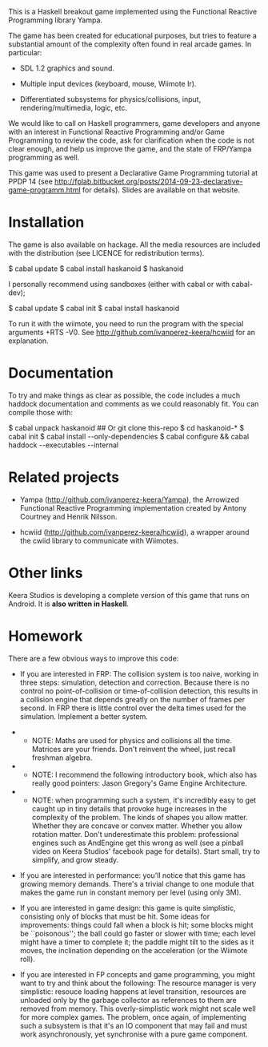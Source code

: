 This is a Haskell breakout game implemented using the Functional
Reactive Programming library Yampa.

The game has been created for educational purposes, but tries to feature a
substantial amount of the complexity often found in real arcade games. In
particular:

* SDL 1.2 graphics and sound.

* Multiple input devices (keyboard, mouse, Wiimote Ir).

* Differentiated subsystems for physics/collisions, input,
  rendering/multimedia, logic, etc.

We would like to call on Haskell programmers, game developers and anyone with
an interest in Functional Reactive Programming and/or Game Programming to
review the code, ask for clarification when the code is not clear enough, and
help us improve the game, and the state of FRP/Yampa programming as well.

This game was used to present a Declarative Game Programming tutorial at PPDP
14 (see
http://fplab.bitbucket.org/posts/2014-09-23-declarative-game-programm.html for
details). Slides are available on that website.

# Installation

The game is also available on hackage. All the media resources are included
with the distribution (see LICENCE for redistribution terms).

$ cabal update
$ cabal install haskanoid
$ haskanoid

I personally recommend using sandboxes (either with cabal or with cabal-dev);

$ cabal update
$ cabal init
$ cabal install haskanoid

To run it with the wiimote, you need to run the program with the special
arguments +RTS -V0. See http://github.com/ivanperez-keera/hcwiid for an
explanation.

# Documentation

To try and make things as clear as possible, the code includes a much haddock
documentation and comments as we could reasonably fit. You can compile
those with:

$ cabal unpack haskanoid     ## Or git clone this-repo
$ cd haskanoid-*
$ cabal init
$ cabal install --only-dependencies
$ cabal configure && cabal haddock --executables --internal

# Related projects

* Yampa (http://github.com/ivanperez-keera/Yampa), the Arrowized Functional
Reactive Programming implementation created by Antony Courtney and Henrik Nilsson.

* hcwiid (http://github.com/ivanperez-keera/hcwiid), a wrapper around
the cwiid library to communicate with Wiimotes.

# Other links

Keera Studios is developing a complete version of this game that runs
on Android. It is **also written in Haskell**.

# Homework

There are a few obvious ways to improve this code:

* If you are interested in FRP: The collision system is too naive,
  working in three steps: simulation, detection and correction. Because
  there is no control no point-of-collision or time-of-collision detection,
  this results in a collision engine that depends greatly on the number
  of frames per second. In FRP there is little control over the delta
  times used for the simulation. Implement a better system.

* * NOTE: Maths are used for physics and collisions all the time. Matrices are
    your friends. Don't reinvent the wheel, just recall freshman algebra.

* * NOTE: I recommend the following introductory book, which also
    has really good pointers: Jason Gregory's Game Engine Architecture.

* * NOTE: when programming such a system, it's incredibly easy to get
    caught up in tiny details that provoke huge increases in the complexity of
    the problem. The kinds of shapes you allow matter. Whether they are concave or
    convex matter. Whether you allow rotation matter.  Don't underestimate this
    problem: professional engines such as AndEngine get this wrong as well (see a
    pinball video on Keera Studios' facebook page for details).
    Start small, try to simplify, and grow steady.

* If you are interested in performance: you'll notice that this game has
  growing memory demands.  There's a trivial change to one module that makes
  the game run in constant memory per level (using only 3M).

* If you are interested in game design: this game is quite simplistic,
  consisting only of blocks that must be hit. Some ideas for improvements:
  things could fall when a block is hit; some blocks might be ``poisonous'';
  the ball could go faster or slower with time; each level might have
  a timer to complete it; the paddle might tilt to the sides as it moves,
  the inclination depending on the acceleration (or the Wiimote roll).

* If you are interested in FP concepts and game programming, you might want
  to try and think about the following: The resource manager is very
  simplistic: resouce loading happens at level transition, resources are
  unloaded only by the garbage collector as references to them are removed from
  memory. This overly-simplistic work might not scale well for more complex
  games. The problem, once again, of implementing such a subsystem is that it's
  an IO component that may fail and must work asynchronously, yet synchronise
  with a pure game component. 
